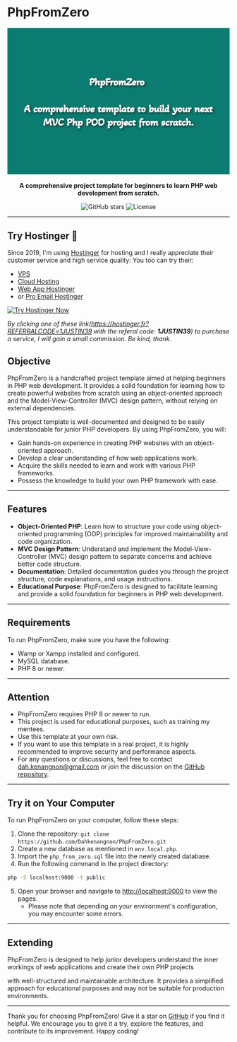 # PhpFromZero

![Banner Image](doc/assets/phpfromzero_banner.png)

<p align="center">
  <b>A comprehensive project template for beginners to learn PHP web development from scratch.</b>
</p>

<p align="center">
  <a href="https://github.com/Dahkenangnon/PhpFromZero" style="text-decoration: none;">
    <img src="https://img.shields.io/github/stars/Dahkenangnon/PhpFromZero?style=social" alt="GitHub stars">
  </a>
  <a href="https://github.com/Dahkenangnon/PhpFromZero/blob/master/LICENSE" style="text-decoration: none;">
    <img src="https://img.shields.io/github/license/Dahkenangnon/PhpFromZero" alt="License">
  </a>
</p>

---


## Try Hostinger 🥤
Since 2019, I'm using [Hostinger](https://hostinger.fr?REFERRALCODE=1JUSTIN39) for hosting and I really appreciate their customer service and high service quality:
You too can try their: 
- [VPS](https://hostinger.fr?REFERRALCODE=1JUSTIN39)
- [Cloud Hosting](https://hostinger.fr?REFERRALCODE=1JUSTIN39)
- [Web App Hostinger](https://hostinger.fr?REFERRALCODE=1JUSTIN39)
- or [Pro Email Hostinger](https://hostinger.fr?REFERRALCODE=1JUSTIN39)

[![Try Hostinger Now](https://github.com/Dahkenangnon/flutter_feathersjs.dart/assets/57219141/8508c405-6dfb-4d86-86b4-16b931d79f63)](https://hostinger.fr?REFERRALCODE=1JUSTIN39)

_By clicking one of these link(https://hostinger.fr?REFERRALCODE=1JUSTIN39 with the referal code: **1JUSTIN39**)  to purchase a service, I will gain a small commission. Be kind, thank._

## Objective

PhpFromZero is a handcrafted project template aimed at helping beginners in PHP web development. It provides a solid foundation for learning how to create powerful websites from scratch using an object-oriented approach and the Model-View-Controller (MVC) design pattern, without relying on external dependencies.

This project template is well-documented and designed to be easily understandable for junior PHP developers. By using PhpFromZero, you will:

- Gain hands-on experience in creating PHP websites with an object-oriented approach.
- Develop a clear understanding of how web applications work.
- Acquire the skills needed to learn and work with various PHP frameworks.
- Possess the knowledge to build your own PHP framework with ease.

---

## Features

- **Object-Oriented PHP**: Learn how to structure your code using object-oriented programming (OOP) principles for improved maintainability and code organization.
- **MVC Design Pattern**: Understand and implement the Model-View-Controller (MVC) design pattern to separate concerns and achieve better code structure.
- **Documentation**: Detailed documentation guides you through the project structure, code explanations, and usage instructions.
- **Educational Purpose**: PhpFromZero is designed to facilitate learning and provide a solid foundation for beginners in PHP web development.

---

## Requirements

To run PhpFromZero, make sure you have the following:

- Wamp or Xampp installed and configured.
- MySQL database.
- PHP 8 or newer.

---

## Attention

- PhpFromZero requires PHP 8 or newer to run.
- This project is used for educational purposes, such as training my mentees.
- Use this template at your own risk.
- If you want to use this template in a real project, it is highly recommended to improve security and performance aspects.
- For any questions or discussions, feel free to contact dah.kenangnon@gmail.com or join the discussion on the [GitHub repository](https://github.com/Dahkenangnon/PhpFromZero/discussions).

---

## Try it on Your Computer

To run PhpFromZero on your computer, follow these steps:

1. Clone the repository: `git clone https://github.com/Dahkenangnon/PhpFromZero.git`
2. Create a new database as mentioned in `env.local.php`.
3. Import the `php_from_zero.sql` file into the newly created database.
4. Run the following command in the project directory:
```bash
php -S localhost:9000 -t public
```
5. Open your browser and navigate to [http://localhost:9000](http://localhost:9000) to view the pages.
   - Please note that depending on your environment's configuration, you may encounter some errors.

---

## Extending

PhpFromZero is designed to help junior developers understand the inner workings of web applications and create their own PHP projects

 with well-structured and maintainable architecture. It provides a simplified approach for educational purposes and may not be suitable for production environments.

---

Thank you for choosing PhpFromZero! Give it a star on [GitHub](https://github.com/Dahkenangnon/PhpFromZero) if you find it helpful. We encourage you to give it a try, explore the features, and contribute to its improvement. Happy coding!
